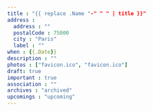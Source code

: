 ```yaml
---
title : "{{ replace .Name "-" " " | title }}"
address :
  address : ""
  postalCode : 75000
  city : "Paris"
  label : ""
when : {{.Date}}
description : ""
photos : ["favicon.ico", "favicon.ico"]
draft: true
important : true
association : ""
archives : "archived"
upcomings : "upcoming"
---
```

